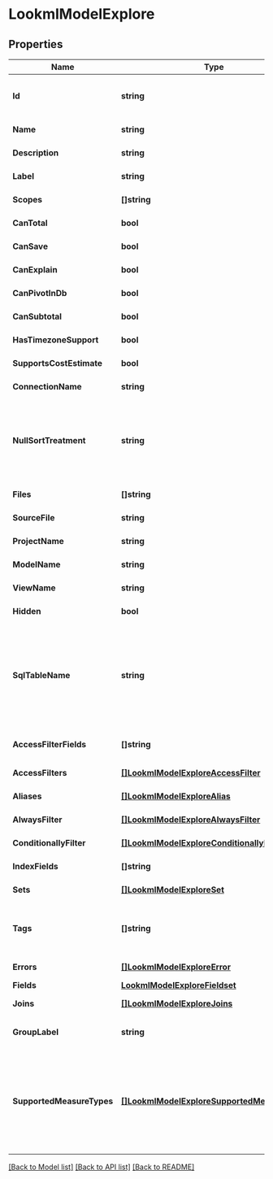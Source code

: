 # LookmlModelExplore

## Properties

Name | Type | Description | Notes
------------ | ------------- | ------------- | -------------
**Id** | **string** | Fully qualified explore name (model name plus explore name) | [optional] [readonly] 
**Name** | **string** | Explore name | [optional] [readonly] 
**Description** | **string** | Description | [optional] [readonly] 
**Label** | **string** | Label | [optional] [readonly] 
**Scopes** | **[]string** | Scopes | [optional] [readonly] 
**CanTotal** | **bool** | Can Total | [optional] [readonly] 
**CanSave** | **bool** | Can Save | [optional] [readonly] 
**CanExplain** | **bool** | Can Explain | [optional] [readonly] 
**CanPivotInDb** | **bool** | Can pivot in the DB | [optional] [readonly] 
**CanSubtotal** | **bool** | Can use subtotals | [optional] [readonly] 
**HasTimezoneSupport** | **bool** | Has timezone support | [optional] [readonly] 
**SupportsCostEstimate** | **bool** | Cost estimates supported | [optional] [readonly] 
**ConnectionName** | **string** | Connection name | [optional] [readonly] 
**NullSortTreatment** | **string** | How nulls are sorted, possible values are \&quot;low\&quot;, \&quot;high\&quot;, \&quot;first\&quot; and \&quot;last\&quot; | [optional] [readonly] 
**Files** | **[]string** | List of model source files | [optional] [readonly] 
**SourceFile** | **string** | Primary source_file file | [optional] [readonly] 
**ProjectName** | **string** | Name of project | [optional] [readonly] 
**ModelName** | **string** | Name of model | [optional] [readonly] 
**ViewName** | **string** | Name of view | [optional] [readonly] 
**Hidden** | **bool** | Is hidden | [optional] [readonly] 
**SqlTableName** | **string** | A sql_table_name expression that defines what sql table the view/explore maps onto. Example: \&quot;prod_orders2 AS orders\&quot; in a view named orders. | [optional] [readonly] 
**AccessFilterFields** | **[]string** | (DEPRECATED) Array of access filter field names | [optional] [readonly] 
**AccessFilters** | [**[]LookmlModelExploreAccessFilter**](LookmlModelExploreAccessFilter.md) | Access filters | [optional] [readonly] 
**Aliases** | [**[]LookmlModelExploreAlias**](LookmlModelExploreAlias.md) | Aliases | [optional] [readonly] 
**AlwaysFilter** | [**[]LookmlModelExploreAlwaysFilter**](LookmlModelExploreAlwaysFilter.md) | Always filter | [optional] [readonly] 
**ConditionallyFilter** | [**[]LookmlModelExploreConditionallyFilter**](LookmlModelExploreConditionallyFilter.md) | Conditionally filter | [optional] [readonly] 
**IndexFields** | **[]string** | Array of index fields | [optional] [readonly] 
**Sets** | [**[]LookmlModelExploreSet**](LookmlModelExploreSet.md) | Sets | [optional] [readonly] 
**Tags** | **[]string** | An array of arbitrary string tags provided in the model for this explore. | [optional] [readonly] 
**Errors** | [**[]LookmlModelExploreError**](LookmlModelExploreError.md) | Errors | [optional] [readonly] 
**Fields** | [**LookmlModelExploreFieldset**](LookmlModelExploreFieldset.md) |  | [optional] 
**Joins** | [**[]LookmlModelExploreJoins**](LookmlModelExploreJoins.md) | Views joined into this explore | [optional] [readonly] 
**GroupLabel** | **string** | Label used to group explores in the navigation menus | [optional] [readonly] 
**SupportedMeasureTypes** | [**[]LookmlModelExploreSupportedMeasureType**](LookmlModelExploreSupportedMeasureType.md) | An array of items describing which custom measure types are supported for creating a custom measure &#39;based_on&#39; each possible dimension type. | [optional] [readonly] 

[[Back to Model list]](../README.md#documentation-for-models) [[Back to API list]](../README.md#documentation-for-api-endpoints) [[Back to README]](../README.md)


